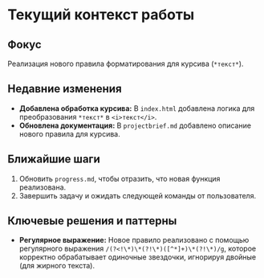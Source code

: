 # Текущий контекст работы

## Фокус
Реализация нового правила форматирования для курсива (`*текст*`).

## Недавние изменения
- **Добавлена обработка курсива:** В `index.html` добавлена логика для преобразования `*текст*` в `<i>текст</i>`.
- **Обновлена документация:** В `projectbrief.md` добавлено описание нового правила для курсива.

## Ближайшие шаги
1.  Обновить `progress.md`, чтобы отразить, что новая функция реализована.
2.  Завершить задачу и ожидать следующей команды от пользователя.

## Ключевые решения и паттерны
- **Регулярное выражение:** Новое правило реализовано с помощью регулярного выражения `/(?<!\*)\*(?!\*)([^*]+)\*(?!\*)/g`, которое корректно обрабатывает одиночные звездочки, игнорируя двойные (для жирного текста).
